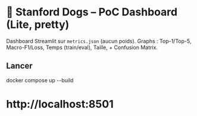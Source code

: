 # 🐶 Stanford Dogs – PoC Dashboard (Lite, pretty)
Dashboard Streamlit sur `metrics.json` (aucun poids). Graphs : Top-1/Top-5, Macro-F1/Loss, Temps (train/eval), Taille, + Confusion Matrix.

## Lancer
docker compose up --build
# http://localhost:8501

